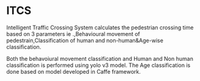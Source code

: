 # ITCS
Intelligent Traffic Crossing System calculates the pedestrian crossing time based on 3 parameters ie .,Behavioural movement of pedestrain,Classification of human and non-human&amp;Age-wise classification.

Both the behavoiural movement classification and Human and Non human classification is performed using yolo v3 model.
The Age classification is done based on model developed in Caffe framework.
